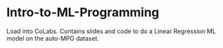 # Intro-to-ML-Programming
Load into CoLabs. Contains slides and code to do a Linear Regression ML model on the auto-MPG dataset. 
